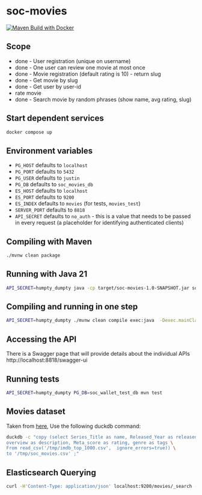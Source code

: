 # soc-movies

[![Maven Build with Docker](https://github.com/mourjo/soc-movies/actions/workflows/maven.yml/badge.svg)](https://github.com/mourjo/soc-movies/actions/workflows/maven.yml)

## Scope

- done - User registration (unique on username)
- done - One user can review one movie at most once
- done - Movie registration (default rating is 10) - return slug
- done - Get movie by slug
- done - Get user by user-id
- rate movie
- done - Search movie by random phrases (show name, avg rating, slug)


## Start dependent services

```bash
docker compose up
```

## Environment variables

- `PG_HOST` defaults to `localhost`
- `PG_PORT` defaults to `5432`
- `PG_USER` defaults to `justin`
- `PG_DB` defaults to `soc_movies_db`
- `ES_HOST` defaults to `localhost`
- `ES_PORT` defaults to `9200`
- `ES_INDEX` defaults to `movies` (for tests, `movies_test`)
- `SERVER_PORT` defaults to `8818`
- `API_SECRET` defaults to `no_auth` - this is a value that needs to be passed in every request (a
  placeholder for identifying authenticated clients)

## Compiling with Maven

```bash 
./mvnw clean package
```

## Running with Java 21

```bash 
API_SECRET=humpty_dumpty java -cp target/soc-movies-1.0-SNAPSHOT.jar soc.movies.web.Launcher
```

## Compiling and running in one step

```bash
API_SECRET=humpty_dumpty ./mvnw clean compile exec:java  -Dexec.mainClass="soc.wallet.web.Launcher"
```

## Accessing the API

There is a Swagger page that will provide details about the individual APIs
http://localhost:8818/swagger-ui

## Running tests

```bash
API_SECRET=humpty_dumpty PG_DB=soc_wallet_test_db mvn test
```

## Movies dataset

Taken
from [here](https://www.kaggle.com/datasets/harshitshankhdhar/imdb-dataset-of-top-1000-movies-and-tv-shows),
Use the following duckdb command:

```bash
duckdb -c "copy (select Series_Title as name, Released_Year as released_year, \
overview as description, Meta_score as rating, genre as tags \
From read_csv('/tmp/imdb_top_1000.csv',  ignore_errors=true)) \
to '/tmp/soc_movies.csv' ;"
```

## Elasticsearch Querying

```bash
curl -H'Content-Type: application/json' localhost:9200/movies/_search -d'{"query":{"match":{"name":"show"}}}' | jq .
```
